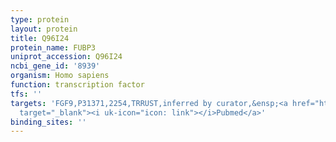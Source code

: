 ```yaml
---
type: protein
layout: protein
title: Q96I24
protein_name: FUBP3
uniprot_accession: Q96I24
ncbi_gene_id: '8939'
organism: Homo sapiens
function: transcription factor
tfs: ''
targets: 'FGF9,P31371,2254,TRRUST,inferred by curator,&ensp;<a href="https://www.ncbi.nlm.nih.gov/pubmed/?term=21252297%5Buid%5D"
  target="_blank"><i uk-icon="icon: link"></i>Pubmed</a>'
binding_sites: ''
---
```

